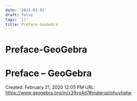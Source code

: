 ```yaml
---
date: '2021-01-01'
draft: false
tags: '[]'
title: Preface-GeoGebra
---
```


# Preface-GeoGebra

# Preface – GeoGebra
Created: February 21, 2020 12:05 PM
URL: https://www.geogebra.org/m/x39ys4d7#material/phuyhqtw
